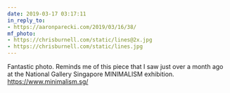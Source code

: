 ```yaml
---
date: 2019-03-17 03:17:11
in_reply_to:
- https://aaronparecki.com/2019/03/16/38/
mf_photo:
- https://chrisburnell.com/static/lines@2x.jpg
- https://chrisburnell.com/static/lines.jpg
---
```


Fantastic photo. Reminds me of this piece that I saw just over a month ago at the National Gallery Singapore MINIMALISM exhibition. <a href="https://www.minimalism.sg/" rel="external">https://www.minimalism.sg/</a>

